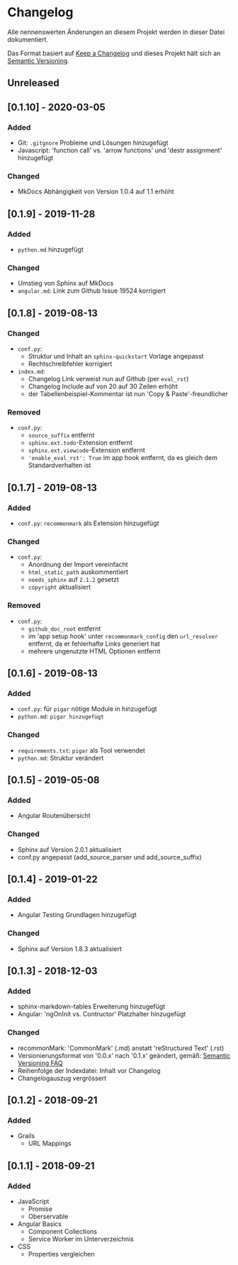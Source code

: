 # Changelog
Alle nennenswerten Änderungen an diesem Projekt werden in dieser Datei dokumentiert.

Das Format basiert auf [Keep a Changelog](http://keepachangelog.com/de/1.0.0/)
und dieses Projekt hält sich an [Semantic Versioning](http://semver.org/lange/de/spec/v2.0.0.html).

## Unreleased


## [0.1.10] - 2020-03-05
### Added
- Git: `.gitgnore` Probleme und Lösungen hinzugefügt
- Javascript: 'function call' vs. 'arrow functions' und 'destr assignment' hinzugefügt

### Changed
- MkDocs Abhängigkeit von Version 1.0.4 auf 1.1 erhöht


## [0.1.9] - 2019-11-28
### Added
- `python.md` hinzugefügt

### Changed
- Umstieg von Sphinx auf MkDocs
- `angular.md`: Link zum Github Issue 19524 korrigiert


## [0.1.8] - 2019-08-13
### Changed
- `conf.py`:
  - Struktur und Inhalt an `sphinx-quickstart` Vorlage angepasst
  - Rechtschreibfehler korrigiert
- `index.md`:
  - Changelog Link verweist nun auf Github (per `eval_rst`)
  - Changelog Include auf von 20 auf 30 Zeilen erhöht
  - der Tabellenbeispiel-Kommentar ist nun 'Copy & Paste'-freundlicher

### Removed
- `conf.py`:
  - `source_suffix` entfernt
  - `sphinx.ext.todo`-Extension entfernt
  - `sphinx.ext.viewcode`-Extension entfernt
  - `'enable_eval_rst': True` im app hook entfernt, da es gleich dem Standardverhalten ist

## [0.1.7] - 2019-08-13
### Added
  - `conf.py`: `recommonmark` als Extension hinzugefügt

### Changed
- `conf.py`:
  - Anordnung der Import vereinfacht
  - `html_static_path` auskommentiert
  - `needs_sphinx` auf `2.1.2` gesetzt
  - `copyright` aktualisiert

### Removed
- `conf.py`:
  - `github_doc_root` entfernt
  - im 'app setup hook' unter `recommonmark_config` den `url_resolver` entfernt, da er fehlerhafte Links generiert hat
  - mehrere ungenutzte HTML Optionen entfernt


## [0.1.6] - 2019-08-13
### Added
- `conf.py`: für `pigar` nötige Module in hinzugefügt
- `python.md`: `pigar hinzugefügt`

### Changed
- `requirements.txt`: `pigar` als  Tool verwendet
- `python.md`: Struktur verändert

## [0.1.5] - 2019-05-08
### Added
- Angular Routenübersicht

### Changed
- Sphinx auf Version 2.0.1 aktualisiert
- conf.py angepasst (add_source_parser und add_source_suffix)

## [0.1.4] - 2019-01-22
### Added
- Angular Testing Grundlagen hinzugefügt

### Changed
- Sphinx auf Version 1.8.3 aktualisiert

## [0.1.3] - 2018-12-03
### Added
- sphinx-markdown-tables Erweiterung hinzugefügt
- Angular: 'ngOnInit vs. Contructor' Platzhalter hinzugefügt

### Changed
- recommonMark: 'CommonMark' (.md) anstatt 'reStructured Text' (.rst)
- Versionierungsformat von '0.0.x' nach '0.1.x' geändert, gemäß:
  [Semantic Versioning FAQ](https://semver.org/#how-should-i-deal-with-revisions-in-the-0yz-initial-development-phase)
- Reihenfolge der Indexdatei: Inhalt vor Changelog
- Changelogauszug vergrössert

## [0.1.2] - 2018-09-21
### Added
- Grails
  - URL Mappings

## [0.1.1] - 2018-09-21
### Added
- JavaScript
  - Promise
  - Oberservable
- Angular Basics
  - Component Collections
  - Service Worker im Unterverzeichnis
- CSS
  - Properties vergleichen